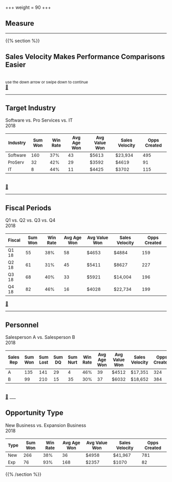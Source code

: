 +++
weight = 90
+++

## Measure

___

{{% section %}}

## Sales Velocity Makes Performance Comparisons Easier

<br>
<small>
use the down arrow or swipe down to continue
</small>
<br>
<a href="#" class="navigate-down">🔽</a>

---

## Target Industry
Software vs. Pro Services vs. IT<br>
2018

|<small>Industry</small> |<small>Sum Won</small> |<small>Win Rate</small> |<small>Avg Age Won</small> |<small>Avg Value Won</small> |<small>Sales Velocity</small> |<small>Opps Created</small> |
|-------------|--------|---------|------------|--------------|---------------|------|
|<small>Software</small>|<small>160</small>|<small>37% </small>|<small>43 </small>|<small>$5613</small>|<small>$23,934</small>|<small>495</small>| 
|<small>ProServ</small>|<small>32</small>|<small>42%</small>|<small>29</small>|<small>$3592</small>|<small>$4619</small>|<small>91</small>| 
|<small>IT</small>|<small>8</small>|<small>44%</small>|<small>11</small>|<small>$4425</small>|<small>$3702</small>|<small>115</small>|

<br>
<a href="#" class="navigate-down">🔽</a>

---

## Fiscal Periods
Q1 vs. Q2 vs. Q3 vs. Q4<br>
2018

|<small>Fiscal</small> |<small>Sum Won</small> |<small>Win Rate</small> |<small>Avg Age Won</small> |<small>Avg Value Won</small> |<small>Sales Velocity</small> |<small>Opps Created</small> |
|-------------|--------|---------|------------|--------------|---------------|------|
|<small>Q1 18</small>|<small>55</small>|<small>38% </small>|<small>58</small>|<small>$4653</small>|<small>$4884</small>|<small>159</small>| 
|<small>Q2 18</small>|<small>61</small>|<small>31%</small>|<small>45</small>|<small>$5411</small>|<small>$8627</small>|<small>227</small>| 
|<small>Q3 18</small>|<small>68</small>|<small>40%</small>|<small>33</small>|<small>$5921</small>|<small>$14,004</small>|<small>196</small>|
|<small>Q4 18</small>|<small>82</small>|<small>46%</small>|<small>16</small>|<small>$4028</small>|<small>$22,734</small>|<small>199</small>|

<a href="#" class="navigate-down">🔽</a>

---

## Personnel
Salesperson A vs. Salesperson B<br>
2018

|<small>Sales Rep</small> |<small>Sum Won</small> |<small>Sum Lost</small> |<small>Sum DQ</small> |<small>Sum Nurt</small> |<small>Win Rate</small> |<small>Avg Age Won</small> |<small>Avg Value Won</small> |<small>Sales Velocity</small> |<small>Opps Created</small> |
|-------------|-------------|-------------|-------------|--------|---------|------------|--------------|---------------|------|
|<small>A</small>|<small>135</small> |<small>141</small> |<small>29</small> |<small>4</small>|<small>46% </small>|<small>39</small>|<small>$4512</small>|<small>$17,351</small>|<small>324</small>| 
|<small>B</small>|<small>99</small> |<small>210</small> |<small>15</small> |<small>35</small>|<small>30%</small>|<small>37</small>|<small>$6032</small>|<small>$18,652</small>|<small>384</small>| 

<br>
<a href="#" class="navigate-down">🔽</a>
___

## Opportunity Type
New Business vs. Expansion Business<br>
2018

|<small>Type</small> |<small>Sum Won</small> |<small>Win Rate</small> |<small>Avg Age Won</small> |<small>Avg Value Won</small> |<small>Sales Velocity</small> |<small>Opps Created</small> |
|-------------|--------|---------|------------|--------------|---------------|------|
|<small>New</small>|<small>266</small>|<small>38% </small>|<small>36</small>|<small>$4958</small>|<small>$41,967</small>|<small>781</small>| 
|<small>Exp</small>|<small>76</small>|<small>93%</small>|<small>168</small>|<small>$2357</small>|<small>$1070</small>|<small>82</small>|

{{% /section %}}
